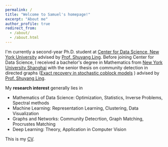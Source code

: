 ```yaml
---
permalink: /
title: "Welcome to Samuel's homepage!"
excerpt: "About me"
author_profile: true
redirect_from: 
  - /about/
  - /about.html
---
```



I'm currently a second-year Ph.D. student at [Center for Data Science, New York University](https://cds.nyu.edu/) advised by [Prof. Shuyang Ling](https://cims.nyu.edu/~sling/index.html). Before joining Center for Data Science, I received a bachelor's degree in Mathematics from [New York University Shanghai](https://shanghai.nyu.edu/) with the senior thesis on community detection in directed graphs ([Exact recovery in stochastic coblock models](https://samzhong0702.github.io/files/Thesis.pdf) ) advised by  [Prof. Shuyang Ling](https://cims.nyu.edu/~sling/index.html).



My **research interest** generally lies in 

- Mathematics of Data Science: Optimization, Statistics, Inverse Problems, Spectral methods
- Machine Learning: Representation Learning, Clustering, Data Visualization
- Graphs and Networks: Community Detecrtion, Graph Matching, Procrustes Matching
- Deep Learning: Theory, Application in Computer Vision



This is my [CV](https://samzhong0702.github.io/files/CV.pdf).

